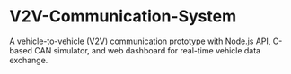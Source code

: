# V2V-Communication-System
A vehicle-to-vehicle (V2V) communication prototype with Node.js API, C-based CAN simulator, and web dashboard for real-time vehicle data exchange.
